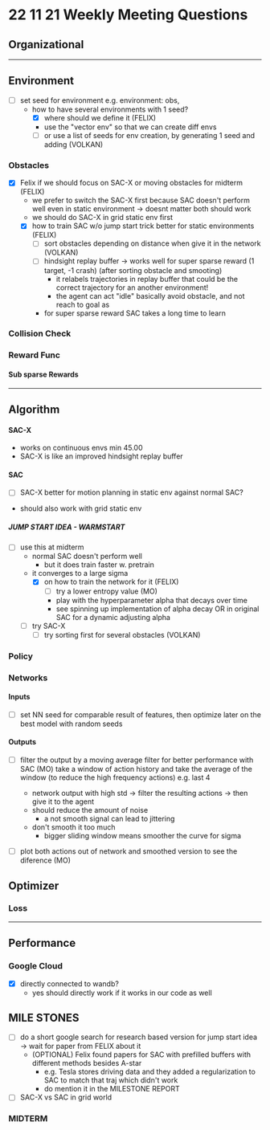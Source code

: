 # 22 11 21 Weekly Meeting Questions

## Organizational

---

## Environment
- [ ] set seed for environment e.g. environment: obs,    
  - how to have several environments with 1 seed?
    - [X] where should we define it (FELIX)
    - use the "vector env" so that we can create diff envs
    - [ ] or use a list of seeds for env creation, by generating 1 seed and adding (VOLKAN)
### Obstacles
- [X] Felix if we should focus on SAC-X or moving obstacles for midterm (FELIX)
  - we prefer to switch the SAC-X first because SAC doesn't perform well even in static environment -> doesnt matter both should work
  - we should do SAC-X in grid static env first
  - [X] how to train SAC w/o jump start trick better for static environments (FELIX)
    - [ ] sort obstacles depending on distance when give it in the network (VOLKAN)
    - [ ] hindsight replay buffer -> works well for super sparse reward (1 target, -1 crash) (after sorting obstacle and smooting)
      - it relabels trajectories in replay buffer that could be the correct trajectory for an another environment!
      - the agent can act "idle" basically avoid obstacle, and not reach to goal as 
    - for super sparse reward SAC takes a long time to learn 
### Collision Check
### Reward Func
#### Sub sparse Rewards

---

## Algorithm
#### SAC-X
- works on continuous envs min 45.00
- SAC-X is like an improved hindsight replay buffer
#### SAC
- [ ] SAC-X better for motion planning in static env against normal SAC?
- should also work with grid static env
##### JUMP START IDEA - WARMSTART
- [ ] use this at midterm
  - normal SAC doesn't perform well
    - but it does train faster w. pretrain 
  - it converges to a large sigma
    - [X] on how to train the network for it (FELIX)
      - [ ] try a lower entropy value (MO)
      - play with the hyperparameter alpha that decays over time
      - see spinning up implementation of alpha decay OR in original SAC for a dynamic adjusting alpha
  - [ ] try SAC-X
    - [ ] try sorting first for several obstacles (VOLKAN)
    
### Policy
### Networks
#### Inputs
- [ ] set NN seed for comparable result of features, then optimize later on the best model with random seeds
#### Outputs
- [ ] filter the output by a moving average filter for better performance with SAC (MO)
  take a window of action history and take the average of the window (to reduce the high frequency actions) e.g. last 4

  - network output with high std -> filter the resulting actions -> then give it to the agent   
  - should reduce the amount of noise
    - a not smooth signal can lead to jittering
  - don't smooth it too much
    - bigger sliding window means smoother the curve for sigma
- [ ] plot both actions out of network and smoothed version to see the diference (MO)
## Optimizer

### Loss

---

## Performance
### Google Cloud
- [X] directly connected to wandb?
  - yes should directly work if it works in our code as well
## MILE STONES
- [ ] do a short google search for research based version for jump start idea -> wait for paper from FELIX  about it
  - (OPTIONAL) Felix found papers for SAC with prefilled buffers with different methods besides A-star 
    - e.g. Tesla stores driving data and they added a regularization to SAC to match that traj which didn't work
    - do mention it in the MILESTONE REPORT
- [ ] SAC-X vs SAC in grid world 
### MIDTERM




